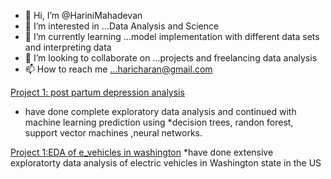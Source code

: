 - 👋 Hi, I’m @HariniMahadevan
- 👀 I’m interested in ...Data Analysis and Science 
- 🌱 I’m currently learning ...model implementation with different data sets and interpreting data
- 💞️ I’m looking to collaborate on ...projects and freelancing data analysis
- 📫 How to reach me ...haricharan@gmail.com


[Project 1: post partum depression analysis](https://www.kaggle.com/code/harinimahadevan/post-partum-depression-analysis)
* have done complete exploratory data analysis and continued with machine learning prediction using
*decision trees, randon forest, support vector machines ,neural networks.


[Project 1:EDA of e_vehicles in washington](https://github.com/HariniMahadevan/Harini_My_projects/blob/main/eda-of-e-vehicles-in-washington-dc%20(1).ipynb)
*have done extensive exploratorty data analysis of electric vehicles in Washington state in the US


<!---
HariniMahadevan/HariniMahadevan is a ✨ special ✨ repository because its `README.md` (this file) appears on your GitHub profile.
You can click the Preview link to take a look at your changes.
--->
